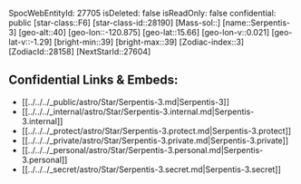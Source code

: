 ﻿---
location: [15.66,-120.875,40]
type: Station
tags:
- astro/Star

---
SpocWebEntityId: 27705
isDeleted: false
isReadOnly: false
confidential: public
[star-class::F6]
[star-class-id::28190]
[Mass-sol::]
[name::Serpentis-3]
[geo-alt::40]
[geo-lon::-120.875]
[geo-lat::15.66]
[geo-lon-v::0.021]
[geo-lat-v::-1.29]
[bright-min::39]
[bright-max::39]
[Zodiac-index::3]
[ZodiacId::28158]
[NextStarId::27604]



## Confidential Links & Embeds: 
- [[../../../_public/astro/Star/Serpentis-3.md|Serpentis-3]] 
- [[../../../_internal/astro/Star/Serpentis-3.internal.md|Serpentis-3.internal]] 
- [[../../../_protect/astro/Star/Serpentis-3.protect.md|Serpentis-3.protect]] 
- [[../../../_private/astro/Star/Serpentis-3.private.md|Serpentis-3.private]] 
- [[../../../_personal/astro/Star/Serpentis-3.personal.md|Serpentis-3.personal]] 
- [[../../../_secret/astro/Star/Serpentis-3.secret.md|Serpentis-3.secret]] 
